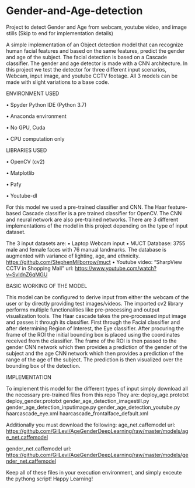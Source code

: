 # Gender-and-Age-detection
Project to detect Gender and Age from webcam, youtube video, and image stills
(Skip to end for implementation details)

A simple implementation of an Object detection model that can recognize human facial features and based on the same features, predict the gender and age of the subject. The facial detection is based on a Cascade classifier. The gender and age detector is made with a CNN architecture. In this project we test the detector for three different input scenarios, Webcam, input image, and youtube CCTV footage. All 3 models can be made with slight variations to a base code.

ENVIRONMENT USED

•	Spyder Python IDE (Python 3.7)

•	Anaconda environment

•	No GPU, Cuda

•	CPU computation only


LIBRARIES USED

•	OpenCV (cv2)

•	Matplotlib

•	Pafy

•	Youtube-dl


For this model we used a pre-trained classifier and CNN.
The Haar feature-based Cascade classifier is a pre trained classifier for OpenCV. The CNN and neural network are also pre-trained networks. There are 3 different implementations of the model in this project depending on the type of input dataset.

The 3 input datasets are:
•	Laptop Webcam input
•	MUCT Database:    3755 male and female faces with 76 manual landmarks. The database is augmented with variance of lighting, age, and ethnicity. https://github.com/StephenMilborrow/muct
•	Youtube video: “SharpView CCTV in Shopping Mall”   url: https://www.youtube.com/watch?v=SvldnZ6qMGU


BASIC WORKING OF THE MODEL

This model can be configured to derive input from either the webcam of the user or by directly providing test images/videos. The imported cv2 library performs multiple functionalities like pre-processing and output visualization tools.                                                                                                                   The Haar cascade takes the pre-processed input image and passes it through its classifier. First through the Facial classifier and after determining Region of Interest, the Eye classifier. After procuring the frame of the ROI the initial bounding box is placed using the coordinates received from the classifier.     The frame of the ROI is then passed to the gender CNN network which then provides a prediction of the gender of the subject and the age CNN network which then provides a prediction of the range of the age of the subject. The prediction is then visualized over the bounding box of the detection.



IMPLEMENTATION

To implement this model for the different types of input simply download all the necessary pre-trained files from this repo
They are:
deploy_age.prototxt
deploy_gender.prototxt
gender_age_detection_imagestill.py
gender_age_detection_inputimage.py
gender_age_detection_youtube.py
haarcascade_eye.xml
haarcascade_frontalface_default.xml

Additionally you must download the following:
age_net.caffemodel
url: https://github.com/GilLevi/AgeGenderDeepLearning/raw/master/models/age_net.caffemodel

gender_net.caffemodel
url: https://github.com/GilLevi/AgeGenderDeepLearning/raw/master/models/gender_net.caffemodel

Keep all of these files in your execution environment,
and simply exceute the pythong script!
Happy Learning!


